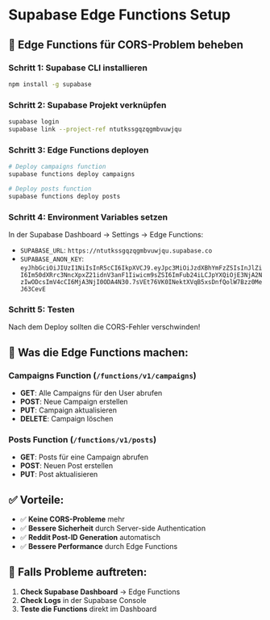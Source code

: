 # Supabase Edge Functions Setup

## 🚀 **Edge Functions für CORS-Problem beheben**

### **Schritt 1: Supabase CLI installieren**
```bash
npm install -g supabase
```

### **Schritt 2: Supabase Projekt verknüpfen**
```bash
supabase login
supabase link --project-ref ntutkssgqzqgmbvuwjqu
```

### **Schritt 3: Edge Functions deployen**
```bash
# Deploy campaigns function
supabase functions deploy campaigns

# Deploy posts function  
supabase functions deploy posts
```

### **Schritt 4: Environment Variables setzen**
In der Supabase Dashboard → Settings → Edge Functions:
- `SUPABASE_URL`: `https://ntutkssgqzqgmbvuwjqu.supabase.co`
- `SUPABASE_ANON_KEY`: `eyJhbGciOiJIUzI1NiIsInR5cCI6IkpXVCJ9.eyJpc3MiOiJzdXBhYmFzZSIsInJlZiI6Im50dXRrc3NncXpxZ21idnV3anF1Iiwicm9sZSI6ImFub24iLCJpYXQiOjE3NjA2NzIwODcsImV4cCI6MjA3NjI0ODA4N30.7sVEt76VK0INektXVqB5xsDnfQolW7Bzz0MeJ63CevE`

### **Schritt 5: Testen**
Nach dem Deploy sollten die CORS-Fehler verschwinden!

## 🔧 **Was die Edge Functions machen:**

### **Campaigns Function** (`/functions/v1/campaigns`)
- **GET**: Alle Campaigns für den User abrufen
- **POST**: Neue Campaign erstellen
- **PUT**: Campaign aktualisieren
- **DELETE**: Campaign löschen

### **Posts Function** (`/functions/v1/posts`)
- **GET**: Posts für eine Campaign abrufen
- **POST**: Neuen Post erstellen
- **PUT**: Post aktualisieren

## ✅ **Vorteile:**
- ✅ **Keine CORS-Probleme** mehr
- ✅ **Bessere Sicherheit** durch Server-side Authentication
- ✅ **Reddit Post-ID Generation** automatisch
- ✅ **Bessere Performance** durch Edge Functions

## 🚨 **Falls Probleme auftreten:**
1. **Check Supabase Dashboard** → Edge Functions
2. **Check Logs** in der Supabase Console
3. **Teste die Functions** direkt im Dashboard
